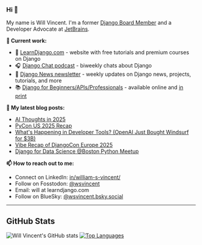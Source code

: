 ### Hi 👋

My name is Will Vincent. I'm a former [Django Board Member](https://www.djangoproject.com/foundation/) and a Developer Advocate at [JetBrains](https://www.jetbrains.com/).

**👷 Current work:**
- 🐴 [LearnDjango.com](https://learndjango.com/) - website with free tutorials and premium courses on Django
- 🎧 [Django Chat podcast](https://djangochat.com) - biweekly chats about Django
- 📰 [Django News newsletter](https://django-news.com) - weekly updates on Django news, projects, tutorials, and more
- 📚 [Django for Beginners/APIs/Professionals](https://learndjango.com/courses/) - available online and [in print](https://www.amazon.com/stores/William-S.-Vincent/author/B07B38Y8SG)

**📜 My latest blog posts:**
- [AI Thoughts in 2025](https://wsvincent.com/ai-thoughts-in-2025/)
- [PyCon US 2025 Recap](https://wsvincent.com/pyconus-recap/)
- [What's Happening in Developer Tools? (OpenAI Just Bought Windsurf for $3B)](https://wsvincent.com/whats-happening-in-developer-tools/)
- [Vibe Recap of DjangoCon Europe 2025](https://wsvincent.com/djangocon-europe-2025-recap/)
- [Django for Data Science @Boston Python Meetup](https://wsvincent.com/django-for-data-science-boston-python/)

**📫 How to reach out to me:**
- Connect on LinkedIn: [in/william-s-vincent/](https://www.linkedin.com/in/william-s-vincent/)
- Follow on Fosstodon: [@wsvincent](https://fosstodon.org/@wsvincent)
- Email: will at learndjango.com
- Follow on BlueSky: [@wsvincent.bsky.social](https://bsky.app/profile/wsvincent.bsky.social)

<hr>

## GitHub Stats

![Will Vincent's GitHub stats](https://github-readme-stats.vercel.app/api?username=wsvincent&show_icons=&private_count=true&theme=dracula)  [![Top Languages](https://github-readme-stats.vercel.app/api/top-langs/?username=jefftriplett&layout=compact&theme=dracula)]()
